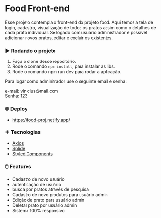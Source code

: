 # Food Front-end

Esse projeto contempla o front-end do projeto food. Aqui temos a tela de login, cadastro, visualização de todos os pratos assim como o detalhes de cada prato individual. Se logado com usuário administrador é possível adicionar novos pratos, editar e excluir os existentes. 

### :arrow_forward: Rodando o projeto
1. Faça o clone desse repositório.
2. Rode o comando `npm install`, para instalar as libs.
3. Rode o comando npm run dev para rodar a aplicação. 

Para logar como adminitrador use o seguinte email e senha:

e-mail: vinicius@mail.com   
Senha: 123

### :globe_with_meridians: Deploy

* https://food-proj.netlify.app/

### :atom_symbol: Tecnologias 
* [Axios](https://axios-http.com/ptbr/docs/intro)
* [Splide](https://splidejs.com/)
* [Styled Components](https://styled-components.com/)

### :computer_mouse: Features
 
  * Cadastro de novo usuário
  * autenticação de usuário
  * busca por pratos através de pesquisa
  * Cadastro de novo produtos para usuário admin
  * Edição de prato para usuário admin
  * Deletar prato por usuário admin
  * Sistema 100% responsivo